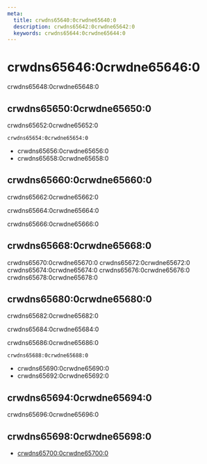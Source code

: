 ```yaml
---
meta:
  title: crwdns65640:0crwdne65640:0
  description: crwdns65642:0crwdne65642:0
  keywords: crwdns65644:0crwdne65644:0
---
```


# crwdns65646:0crwdne65646:0
crwdns65648:0crwdne65648:0

<entry-ad />

## crwdns65650:0crwdne65650:0
crwdns65652:0crwdne65652:0

`crwdns65654:0crwdne65654:0`
- crwdns65656:0crwdne65656:0
- crwdns65658:0crwdne65658:0


## crwdns65660:0crwdne65660:0
crwdns65662:0crwdne65662:0

  crwdns65664:0crwdne65664:0

  crwdns65666:0crwdne65666:0

## crwdns65668:0crwdne65668:0
crwdns65670:0crwdne65670:0
<alert type="success">crwdns65672:0crwdne65672:0</alert>
<alert type="info">crwdns65674:0crwdne65674:0</alert>
<alert type="warning">crwdns65676:0crwdne65676:0</alert>
<alert type="error">crwdns65678:0crwdne65678:0</alert>

## crwdns65680:0crwdne65680:0
crwdns65682:0crwdne65682:0

  crwdns65684:0crwdne65684:0

  crwdns65686:0crwdne65686:0

  `crwdns65688:0crwdne65688:0`
  - crwdns65690:0crwdne65690:0
  - crwdns65692:0crwdne65692:0

## crwdns65694:0crwdne65694:0
crwdns65696:0crwdne65696:0

## crwdns65698:0crwdne65698:0
  - [crwdns65700:0crwdne65700:0]()

<doc-footer />
